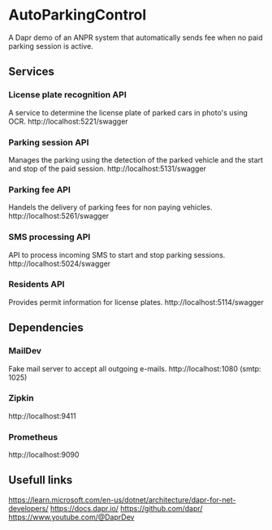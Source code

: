 # AutoParkingControl
A Dapr demo of an ANPR system that automatically sends fee when no paid parking session is active.

## Services
### License plate recognition API
A service to determine the license plate of parked cars in photo's using OCR.
http://localhost:5221/swagger

### Parking session API
Manages the parking using the detection of the parked vehicle and the start and stop of the paid session.
http://localhost:5131/swagger

### Parking fee API
Handels the delivery of parking fees for non paying vehicles.
http://localhost:5261/swagger

### SMS processing API
API to process incoming SMS to start and stop parking sessions.
http://localhost:5024/swagger

### Residents API
Provides permit information for license plates.
http://localhost:5114/swagger

## Dependencies
### MailDev
Fake mail server to accept all outgoing e-mails.
http://localhost:1080 (smtp: 1025)

### Zipkin
http://localhost:9411

### Prometheus
http://localhost:9090

## Usefull links
https://learn.microsoft.com/en-us/dotnet/architecture/dapr-for-net-developers/
https://docs.dapr.io/
https://github.com/dapr/
https://www.youtube.com/@DaprDev